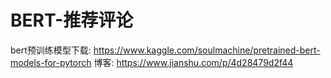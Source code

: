 # BERT-推荐评论
bert预训练模型下载:
https://www.kaggle.com/soulmachine/pretrained-bert-models-for-pytorch
博客:
https://www.jianshu.com/p/4d28479d2f44
